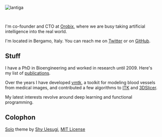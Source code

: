 
![lantiga](http://www.gravatar.com/avatar/bbefc03adc6ad701064c0c41722b290a&s=180)

<br/>

I'm co-founder and CTO at [Orobix](http://www.orobix.com), where we are busy taking artificial intelligence into the real world.

I'm located in Bergamo, Italy. You can reach me on [Twitter](https://twitter.com/lantiga) or on [GitHub](https://github.com/lantiga).

## Stuff

I have a PhD in Bioengineering and worked in research until 2009. Here's my list of [publications](/publications.html).

Over the years I have developed [vmtk](http://www.vmtk.org), a toolkit for modeling blood vessels from medical images, and contributed a few algorithms to [ITK](http://www.itk.org) and [3DSlicer](http://www.slicer.org).

My latest interests revolve around deep learning and functional programming.

## Colophon

[Solo](http://chibicode.github.io/solo/) theme by [Shy Uesugi](http://chibicode.com/), [MIT License](http://chibicode.mit-license.org/)

